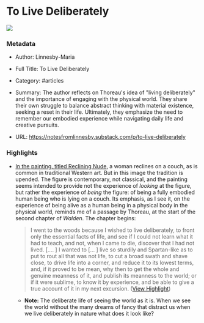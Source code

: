 # To Live Deliberately

![](https://images.unsplash.com/photo-1604341261172-8b6c86e74382?crop=entropy&cs=tinysrgb&fit=max&fm=jpg&ixid=M3wzMDAzMzh8MHwxfHNlYXJjaHwzfHx3YWxkZW4lMjBwb25kfGVufDB8fHx8MTcxOTYwNzk2OHww&ixlib=rb-4.0.3&q=80&w=1080)

### Metadata

- Author: Linnesby-Maria
- Full Title: To Live Deliberately
- Category: #articles

- Summary: The author reflects on Thoreau's idea of "living deliberately" and the importance of engaging with the physical world. They share their own struggle to balance abstract thinking with material existence, seeking a reset in their life. Ultimately, they emphasize the need to remember our embodied experience while navigating daily life and creative pursuits. 

- URL: https://notesfromlinnesby.substack.com/p/to-live-deliberately

### Highlights

- [In the painting, titled Reclining Nude](https://www.metmuseum.org/art/collection/search/461643), a woman reclines on a couch, as is common in traditional Western art. But in this image the tradition is upended. The figure is contemporary, not classical, and the painting seems intended to provide not the experience of *looking* at the figure, but rather the experience of *being* the figure: of being a fully embodied human being who is lying on a couch.
  Its emphasis, as I see it, on the experience of being alive as a human being in a physical body in the physical world, reminds me of a passage by Thoreau, at the start of the second chapter of *Walden*.
  The chapter begins:
  > I went to the woods because I wished to live deliberately, to front only the essential facts of life, and see if I could not learn what it had to teach, and not, when I came to die, discover that I had not lived. […. ] I wanted to [… ] live so sturdily and Spartan-like as to put to rout all that was not life, to cut a broad swath and shave close, to drive life into a corner, and reduce it to its lowest terms, and, if it proved to be mean, why then to get the whole and genuine meanness of it, and publish its meanness to the world; or if it were sublime, to know it by experience, and be able to give a true account of it in my next excursion. ([View Highlight](https://read.readwise.io/read/01ja46yvb71dvttavtypzm54e8))
    - **Note:** The deliberate life of seeing the world as it is. When we see the world without the many dreams of fancy that distract us when we live deliberately in nature what does it look like?
